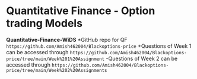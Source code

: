 # Quantitative Finance - Option trading Models
**Quantitative-Finance-WiDS**
*GitHub repo for QF ```https://github.com/Amish462004/Blackoptions-price```
+Questions of Week 1 can be accessed through ```https://github.com/Amish462004/Blackoptions-price/tree/main/Week%201%20Assignment```
-Questions of Week 2 can be accessed through ```https://github.com/Amish462004/Blackoptions-price/tree/main/Week%202%20Assignments```
